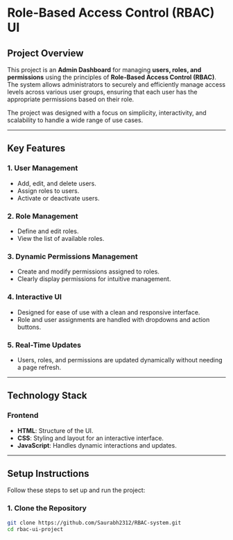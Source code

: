 # Role-Based Access Control (RBAC) UI  

## **Project Overview**  
This project is an **Admin Dashboard** for managing **users, roles, and permissions** using the principles of **Role-Based Access Control (RBAC)**. The system allows administrators to securely and efficiently manage access levels across various user groups, ensuring that each user has the appropriate permissions based on their role.  

The project was designed with a focus on simplicity, interactivity, and scalability to handle a wide range of use cases.  

---

## **Key Features**  

### **1. User Management**  
- Add, edit, and delete users.  
- Assign roles to users.  
- Activate or deactivate users.  

### **2. Role Management**  
- Define and edit roles.  
- View the list of available roles.  

### **3. Dynamic Permissions Management**  
- Create and modify permissions assigned to roles.  
- Clearly display permissions for intuitive management.  

### **4. Interactive UI**  
- Designed for ease of use with a clean and responsive interface.  
- Role and user assignments are handled with dropdowns and action buttons.  

### **5. Real-Time Updates**  
- Users, roles, and permissions are updated dynamically without needing a page refresh.  

---

## **Technology Stack**  

### **Frontend**  
- **HTML**: Structure of the UI.  
- **CSS**: Styling and layout for an interactive interface.  
- **JavaScript**: Handles dynamic interactions and updates.  

---

## **Setup Instructions**  

Follow these steps to set up and run the project:  

### **1. Clone the Repository**  
```bash  
git clone https://github.com/Saurabh2312/RBAC-system.git  
cd rbac-ui-project  
